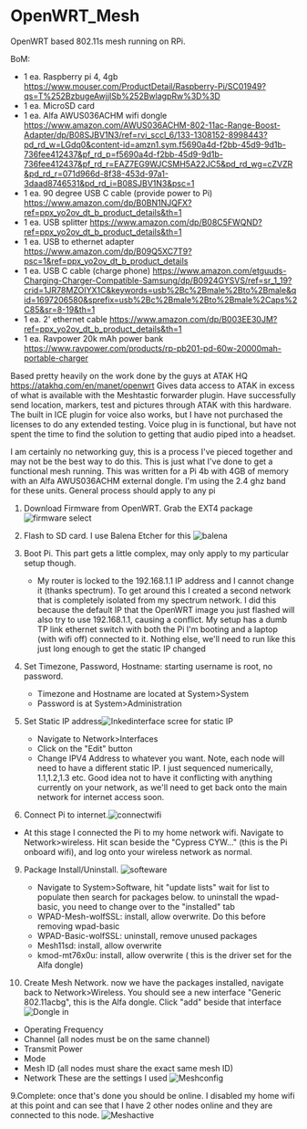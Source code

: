 # OpenWRT_Mesh
OpenWRT based 802.11s mesh running on RPi. 

BoM:
 - 1 ea. Raspberry pi 4, 4gb  https://www.mouser.com/ProductDetail/Raspberry-Pi/SC01949?qs=T%252BzbugeAwjjISb%252BwlagpRw%3D%3D
 - 1 ea. MicroSD card
 - 1 ea. Alfa AWUS036ACHM wifi dongle https://www.amazon.com/AWUS036ACHM-802-11ac-Range-Boost-Adapter/dp/B08SJBV1N3/ref=rvi_sccl_6/133-1308152-8998443?pd_rd_w=LGdq0&content-id=amzn1.sym.f5690a4d-f2bb-45d9-9d1b-736fee412437&pf_rd_p=f5690a4d-f2bb-45d9-9d1b-736fee412437&pf_rd_r=EAZ7EG9WJCSMH5A22JC5&pd_rd_wg=cZVZR&pd_rd_r=071d966d-8f38-453d-97a1-3daad8746531&pd_rd_i=B08SJBV1N3&psc=1
 - 1 ea. 90 degree USB C cable (provide power to Pi) https://www.amazon.com/dp/B0BN1NJQFX?ref=ppx_yo2ov_dt_b_product_details&th=1
 - 1 ea. USB splitter https://www.amazon.com/dp/B08C5FWQND?ref=ppx_yo2ov_dt_b_product_details&th=1
 - 1 ea. USB to ethernet adapter https://www.amazon.com/dp/B09Q5XC7T9?psc=1&ref=ppx_yo2ov_dt_b_product_details
 - 1 ea. USB C cable (charge phone) https://www.amazon.com/etguuds-Charging-Charger-Compatible-Samsung/dp/B0924GYSVS/ref=sr_1_19?crid=1JR78MZOIYX1C&keywords=usb%2Bc%2Bmale%2Bto%2Bmale&qid=1697206580&sprefix=usb%2Bc%2Bmale%2Bto%2Bmale%2Caps%2C85&sr=8-19&th=1
 - 1 ea. 2' ethernet cable https://www.amazon.com/dp/B003EE30JM?ref=ppx_yo2ov_dt_b_product_details&th=1
 - 1 ea. Ravpower 20k mAh power bank https://www.ravpower.com/products/rp-pb201-pd-60w-20000mah-portable-charger

Based pretty heavily on the work done by the guys at ATAK HQ  https://atakhq.com/en/manet/openwrt
Gives data access to ATAK in excess of what is available with the Meshtastic forwarder plugin.
Have successfully send location, markers, test and pictures through ATAK with this hardware. The built in ICE plugin for voice also works, but I have not purchased the licenses to do any extended testing. Voice plug in is functional, but have not spent the time to find the solution to getting that audio piped into a headset.


I am certainly no networking guy, this is a process I've pieced together and may not be the best way to do this. This is just what I've done to get a functional mesh running. 
This was written for a Pi 4b with 4GB of memory with an Alfa AWUS036ACHM external dongle. I'm using the 2.4 ghz band for these units. General process should apply to any pi

1. Download Firmware from OpenWRT. Grab the EXT4 package ![firmware select](https://github.com/boyette2001/OpenWRT_Mesh/assets/74009174/8ed6b890-0aa1-484e-bd88-4a1bc200303e)

2. Flash to SD card. I use Balena Etcher for this ![balena](https://github.com/boyette2001/OpenWRT_Mesh/assets/74009174/e26924e1-faf0-49be-a811-da49508a7cbd)

3. Boot Pi. This part gets a little complex, may only apply to my particular setup though. 
   - My router is locked to the 192.168.1.1 IP address and I cannot change it (thanks spectrum). To get around this I created a second network that is completely isolated from my spectrum network. I did this because the default IP that the OpenWRT image you just flashed will also try to use 192.168.1.1, causing a conflict. My setup has a dumb TP link ethernet switch with both the Pi I'm booting and a laptop (with wifi off) connected to it. Nothing else, we'll need to run like this just long enough to get the static IP changed
4. Set Timezone, Password, Hostname: starting username is root, no password.
   - Timezone and Hostname are located at System>System
   - Password is at System>Administration
6. Set Static IP address![Inkedinterface scree for static IP](https://github.com/boyette2001/OpenWRT_Mesh/assets/74009174/eafa0a34-0aca-4e6a-b199-a03ff24e24fe)

   - Navigate to Network>Interfaces
   - Click on the "Edit" button
   - Change IPV4 Address to whatever you want. Note, each node will need to have a different static IP. I just sequenced numerically, 1.1,1.2,1.3 etc. Good idea not to have it conflicting with anything currently on your network, as we'll need to get back onto the main network for internet access soon.
 7. Connect Pi to internet.![connectwifi](https://github.com/boyette2001/OpenWRT_Mesh/assets/74009174/8a453488-0bdc-4e73-a976-b7784efbf745)

   - At this stage I connected the Pi to my home network wifi. Navigate to Network>wireless. Hit scan beside the "Cypress CYW..." (this is the Pi onboard wifi), and log onto your wireless network as normal. 
9. Package Install/Uninstall. ![softeware](https://github.com/boyette2001/OpenWRT_Mesh/assets/74009174/6ddfa4cf-4e35-42e4-8e61-5120f397fe44)
   - Navigate to System>Software, hit "update lists" wait for list to populate then search for packages below. to uninstall the wpad-basic, you need to change over to the "installed" tab
   - WPAD-Mesh-wolfSSL: install, allow overwrite. Do this before removing wpad-basic 
   - WPAD-Basic-wolfSSL: uninstall, remove unused packages
   - Mesh11sd: install, allow overwrite
   - kmod-mt76x0u: install, allow overwrite ( this is the driver set for the Alfa dongle)
     
10. Create Mesh Network.  now we have the packages installed, navigate back to Network>Wireless. You should see a new interface "Generic 802.11acbg", this is the Alfa dongle. Click "add" beside that interface![Dongle in](https://github.com/boyette2001/OpenWRT_Mesh/assets/74009174/4337cfec-694f-4267-9375-da31148baade)

   - Operating Frequency
   - Channel (all nodes must be on the same channel)
   - Transmit Power
   - Mode
   - Mesh ID (all nodes must share the exact same mesh ID)
   - Network
     These are the settings I used ![Meshconfig](https://github.com/boyette2001/OpenWRT_Mesh/assets/74009174/fd850d73-78a4-400c-b8ab-36e446609682)

9.Complete: once that's done you should be online. I disabled my home wifi at this point and can see that I have 2 other nodes online and they are connected to this node. ![Meshactive](https://github.com/boyette2001/OpenWRT_Mesh/assets/74009174/229b6161-5f17-48c4-9968-9fbf14f73cc0)




   
